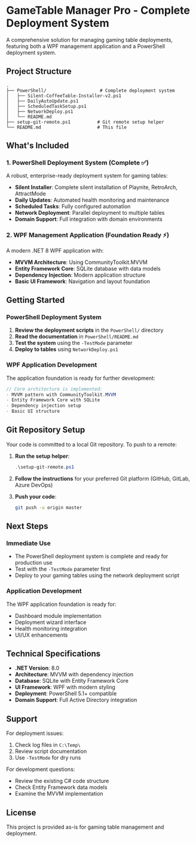 # GameTable Manager Pro - Complete Deployment System

A comprehensive solution for managing gaming table deployments, featuring both a WPF management application and a PowerShell deployment system.

## Project Structure

```
.
├── PowerShell/                    # Complete deployment system
│   ├── Silent-CoffeeTable-Installer-v2.ps1
│   ├── DailyAutoUpdate.ps1
│   ├── ScheduledTaskSetup.ps1
│   ├── NetworkDeploy.ps1
│   └── README.md
├── setup-git-remote.ps1          # Git remote setup helper
└── README.md                     # This file
```

## What's Included

### 1. PowerShell Deployment System (Complete ✅)

A robust, enterprise-ready deployment system for gaming tables:

- **Silent Installer**: Complete silent installation of Playnite, RetroArch, AttractMode
- **Daily Updates**: Automated health monitoring and maintenance
- **Scheduled Tasks**: Fully configured automation
- **Network Deployment**: Parallel deployment to multiple tables
- **Domain Support**: Full integration with domain environments

### 2. WPF Management Application (Foundation Ready ⚡)

A modern .NET 8 WPF application with:

- **MVVM Architecture**: Using CommunityToolkit.MVVM
- **Entity Framework Core**: SQLite database with data models
- **Dependency Injection**: Modern application structure
- **Basic UI Framework**: Navigation and layout foundation

## Getting Started

### PowerShell Deployment System

1. **Review the deployment scripts** in the `PowerShell/` directory
2. **Read the documentation** in `PowerShell/README.md`
3. **Test the system** using the `-TestMode` parameter
4. **Deploy to tables** using `NetworkDeploy.ps1`

### WPF Application Development

The application foundation is ready for further development:

```csharp
// Core architecture is implemented:
- MVVM pattern with CommunityToolkit.MVVM
- Entity Framework Core with SQLite
- Dependency injection setup
- Basic UI structure
```

## Git Repository Setup

Your code is committed to a local Git repository. To push to a remote:

1. **Run the setup helper**:
   ```powershell
   .\setup-git-remote.ps1
   ```

2. **Follow the instructions** for your preferred Git platform (GitHub, GitLab, Azure DevOps)

3. **Push your code**:
   ```bash
   git push -u origin master
   ```

## Next Steps

### Immediate Use
- The PowerShell deployment system is complete and ready for production use
- Test with the `-TestMode` parameter first
- Deploy to your gaming tables using the network deployment script

### Application Development
The WPF application foundation is ready for:
- Dashboard module implementation
- Deployment wizard interface
- Health monitoring integration
- UI/UX enhancements

## Technical Specifications

- **.NET Version**: 8.0
- **Architecture**: MVVM with dependency injection
- **Database**: SQLite with Entity Framework Core
- **UI Framework**: WPF with modern styling
- **Deployment**: PowerShell 5.1+ compatible
- **Domain Support**: Full Active Directory integration

## Support

For deployment issues:
1. Check log files in `C:\Temp\`
2. Review script documentation
3. Use `-TestMode` for dry runs

For development questions:
- Review the existing C# code structure
- Check Entity Framework data models
- Examine the MVVM implementation

## License

This project is provided as-is for gaming table management and deployment.
